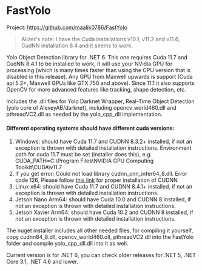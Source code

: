 
# FastYolo

Project: https://github.com/maalik0786/FastYolo

> Alizer's note: I have the Cuda installations v10.1, v11.2 and v11.6, CudNN installation 8.4 and it seems to work.

Yolo Object Detection library for .NET 6. This one requires Cuda 11.7 and CudNN 8.4.1 to be installed to work, it will use your NVidia GPU for processing (which is many times faster than using the CPU version that is disabled in this release). Any GPU from Maxwell upwards is support (Cuda api 5.2+, Maxwell GPUs like GTX 750 and above). Since 11.1 it also supports OpenCV for more advanced features like tracking, shape detection, etc.
			
Includes the .dll files for Yolo Darknet Wrapper, Real-Time Object Detection (yolo core of AlexeyAB/darknet), including opencv_world460.dll and pthreadVC2.dll as needed by the yolo_cpp_dll implementation.

#### Different operating systems should have different cuda versions:
1. Windows: should have Cuda 11.7 and CUDNN 8.3.2+ installed, if not an exception is thrown with detailed installation instructions.
Environment path for cuda 11.7 must be set (installer does this), e.g. CUDA_PATH=C:\Program Files\NVIDIA GPU Computing Toolkit\CUDA\v11.7
2. If you get error: Could not load library cudnn_cnn_infer64_8.dll. Error code 126, 
Please follow [this link](https://docs.nvidia.com/deeplearning/cudnn/install-guide/index.html#install-zlib-windows) for proper installation of CUDNN
3. Linux x64:  should have Cuda 11.7 and CUDNN 8.4.1+ installed, if not an exception is thrown with detailed installation instructions.
4. Jetson Nano Arm64:  should have Cuda 10.0 and CUDNN 8 installed, if not an exception is thrown with detailed installation instructions.
5. Jetson Xavier Arm64:  should have Cuda 10.2 and CUDNN 8 installed, if not an exception is thrown with detailed installation instructions.

The nuget installer includes all other needed files, for compiling it yourself, copy cudnn64_8.dll, opencv_world460.dll, pthreadVC2.dll into the FastYolo folder and compile yolo_cpp_dll.dll into it as well.

Current version is for .NET 6, you can check older releases for .NET 5, .NET Core 3.1, .NET 4.6 and lower.
